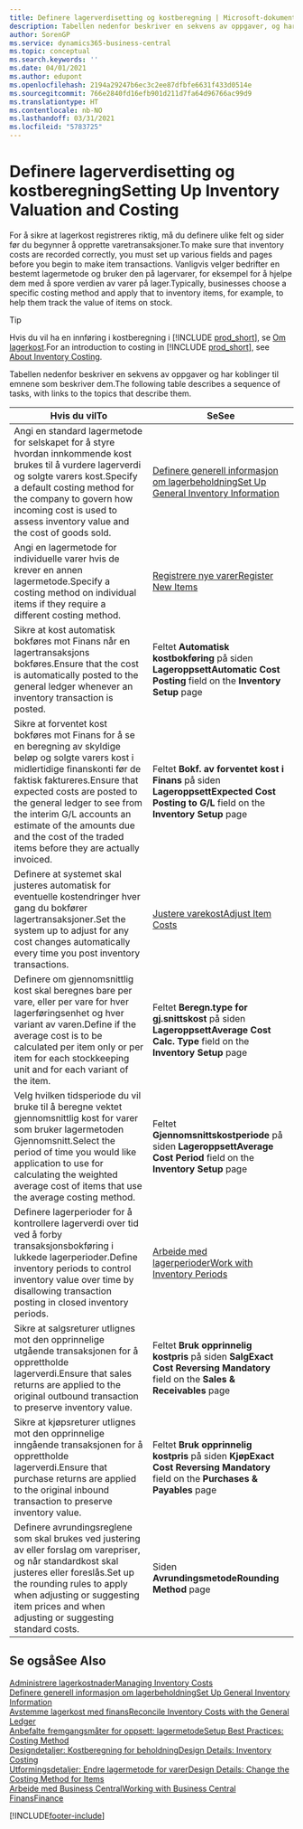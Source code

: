 ```yaml
---
title: Definere lagerverdisetting og kostberegning | Microsoft-dokumentasjon
description: Tabellen nedenfor beskriver en sekvens av oppgaver, og har koblinger til emnene som beskriver dem.
author: SorenGP
ms.service: dynamics365-business-central
ms.topic: conceptual
ms.search.keywords: ''
ms.date: 04/01/2021
ms.author: edupont
ms.openlocfilehash: 2194a29247b6ec3c2ee87dfbfe6631f433d0514e
ms.sourcegitcommit: 766e2840fd16efb901d211d7fa64d96766ac99d9
ms.translationtype: HT
ms.contentlocale: nb-NO
ms.lasthandoff: 03/31/2021
ms.locfileid: "5783725"
---
```

# <a name="setting-up-inventory-valuation-and-costing"></a><span data-ttu-id="3b23c-103">Definere lagerverdisetting og kostberegning</span><span class="sxs-lookup"><span data-stu-id="3b23c-103">Setting Up Inventory Valuation and Costing</span></span>

<span data-ttu-id="3b23c-104">For å sikre at lagerkost registreres riktig, må du definere ulike felt og sider før du begynner å opprette varetransaksjoner.</span><span class="sxs-lookup"><span data-stu-id="3b23c-104">To make sure that inventory costs are recorded correctly, you must set up various fields and pages before you begin to make item transactions.</span></span> <span data-ttu-id="3b23c-105">Vanligvis velger bedrifter en bestemt lagermetode og bruker den på lagervarer, for eksempel for å hjelpe dem med å spore verdien av varer på lager.</span><span class="sxs-lookup"><span data-stu-id="3b23c-105">Typically, businesses choose a specific costing method and apply that to inventory items, for example, to help them track the value of items on stock.</span></span>  

> [!TIP]
> <span data-ttu-id="3b23c-106">Hvis du vil ha en innføring i kostberegning i [!INCLUDE [prod_short](includes/prod_short.md)], se [Om lagerkost](finance-learn-about-costing.md).</span><span class="sxs-lookup"><span data-stu-id="3b23c-106">For an introduction to costing in [!INCLUDE [prod_short](includes/prod_short.md)], see [About Inventory Costing](finance-learn-about-costing.md).</span></span>

<span data-ttu-id="3b23c-107">Tabellen nedenfor beskriver en sekvens av oppgaver og har koblinger til emnene som beskriver dem.</span><span class="sxs-lookup"><span data-stu-id="3b23c-107">The following table describes a sequence of tasks, with links to the topics that describe them.</span></span>

|<span data-ttu-id="3b23c-108">**Hvis du vil**</span><span class="sxs-lookup"><span data-stu-id="3b23c-108">**To**</span></span>|<span data-ttu-id="3b23c-109">**Se**</span><span class="sxs-lookup"><span data-stu-id="3b23c-109">**See**</span></span>|  
|------------|-------------|
|<span data-ttu-id="3b23c-110">Angi en standard lagermetode for selskapet for å styre hvordan innkommende kost brukes til å vurdere lagerverdi og solgte varers kost.</span><span class="sxs-lookup"><span data-stu-id="3b23c-110">Specify a default costing method for the company to govern how incoming cost is used to assess inventory value and the cost of goods sold.</span></span>|[<span data-ttu-id="3b23c-111">Definere generell informasjon om lagerbeholdning</span><span class="sxs-lookup"><span data-stu-id="3b23c-111">Set Up General Inventory Information</span></span>](inventory-how-setup-general.md)|  
|<span data-ttu-id="3b23c-112">Angi en lagermetode for individuelle varer hvis de krever en annen lagermetode.</span><span class="sxs-lookup"><span data-stu-id="3b23c-112">Specify a costing method on individual items if they require a different costing method.</span></span>|[<span data-ttu-id="3b23c-113">Registrere nye varer</span><span class="sxs-lookup"><span data-stu-id="3b23c-113">Register New Items</span></span>](inventory-how-register-new-items.md)|  
|<span data-ttu-id="3b23c-114">Sikre at kost automatisk bokføres mot Finans når en lagertransaksjons bokføres.</span><span class="sxs-lookup"><span data-stu-id="3b23c-114">Ensure that the cost is automatically posted to the general ledger whenever an inventory transaction is posted.</span></span>|<span data-ttu-id="3b23c-115">Feltet **Automatisk kostbokføring** på siden **Lageroppsett**</span><span class="sxs-lookup"><span data-stu-id="3b23c-115">**Automatic Cost Posting** field on the **Inventory Setup** page</span></span>|  
|<span data-ttu-id="3b23c-116">Sikre at forventet kost bokføres mot Finans for å se en beregning av skyldige beløp og solgte varers kost i midlertidige finanskonti før de faktisk faktureres.</span><span class="sxs-lookup"><span data-stu-id="3b23c-116">Ensure that expected costs are posted to the general ledger to see from the interim G/L accounts an estimate of the amounts due and the cost of the traded items before they are actually invoiced.</span></span>|<span data-ttu-id="3b23c-117">Feltet **Bokf. av forventet kost i Finans** på siden **Lageroppsett**</span><span class="sxs-lookup"><span data-stu-id="3b23c-117">**Expected Cost Posting to G/L** field on the **Inventory Setup** page</span></span>|  
|<span data-ttu-id="3b23c-118">Definere at systemet skal justeres automatisk for eventuelle kostendringer hver gang du bokfører lagertransaksjoner.</span><span class="sxs-lookup"><span data-stu-id="3b23c-118">Set the system up to adjust for any cost changes automatically every time you post inventory transactions.</span></span>|[<span data-ttu-id="3b23c-119">Justere varekost</span><span class="sxs-lookup"><span data-stu-id="3b23c-119">Adjust Item Costs</span></span>](inventory-how-adjust-item-costs.md)|  
|<span data-ttu-id="3b23c-120">Definere om gjennomsnittlig kost skal beregnes bare per vare, eller per vare for hver lagerføringsenhet og hver variant av varen.</span><span class="sxs-lookup"><span data-stu-id="3b23c-120">Define if the average cost is to be calculated per item only or per item for each stockkeeping unit and for each variant of the item.</span></span>|<span data-ttu-id="3b23c-121">Feltet **Beregn.type for gj.snittskost** på siden **Lageroppsett**</span><span class="sxs-lookup"><span data-stu-id="3b23c-121">**Average Cost Calc. Type** field on the **Inventory Setup** page</span></span>|  
|<span data-ttu-id="3b23c-122">Velg hvilken tidsperiode du vil bruke til å beregne vektet gjennomsnittlig kost for varer som bruker lagermetoden Gjennomsnitt.</span><span class="sxs-lookup"><span data-stu-id="3b23c-122">Select the period of time you would like application to use for calculating the weighted average cost of items that use the average costing method.</span></span>|<span data-ttu-id="3b23c-123">Feltet **Gjennomsnittskostperiode** på siden **Lageroppsett**</span><span class="sxs-lookup"><span data-stu-id="3b23c-123">**Average Cost Period** field on the **Inventory Setup** page</span></span>|  
|<span data-ttu-id="3b23c-124">Definere lagerperioder for å kontrollere lagerverdi over tid ved å forby transaksjonsbokføring i lukkede lagerperioder.</span><span class="sxs-lookup"><span data-stu-id="3b23c-124">Define inventory periods to control inventory value over time by disallowing transaction posting in closed inventory periods.</span></span>|[<span data-ttu-id="3b23c-125">Arbeide med lagerperioder</span><span class="sxs-lookup"><span data-stu-id="3b23c-125">Work with Inventory Periods</span></span>](finance-how-to-work-with-inventory-periods.md)|  
|<span data-ttu-id="3b23c-126">Sikre at salgsreturer utlignes mot den opprinnelige utgående transaksjonen for å opprettholde lagerverdi.</span><span class="sxs-lookup"><span data-stu-id="3b23c-126">Ensure that sales returns are applied to the original outbound transaction to preserve inventory value.</span></span>|<span data-ttu-id="3b23c-127">Feltet **Bruk opprinnelig kostpris** på siden **Salg**</span><span class="sxs-lookup"><span data-stu-id="3b23c-127">**Exact Cost Reversing Mandatory** field on the **Sales & Receivables** page</span></span>|  
|<span data-ttu-id="3b23c-128">Sikre at kjøpsreturer utlignes mot den opprinnelige inngående transaksjonen for å opprettholde lagerverdi.</span><span class="sxs-lookup"><span data-stu-id="3b23c-128">Ensure that purchase returns are applied to the original inbound transaction to preserve inventory value.</span></span>|<span data-ttu-id="3b23c-129">Feltet **Bruk opprinnelig kostpris** på siden **Kjøp**</span><span class="sxs-lookup"><span data-stu-id="3b23c-129">**Exact Cost Reversing Mandatory** field on the **Purchases & Payables** page</span></span>|
|<span data-ttu-id="3b23c-130">Definere avrundingsreglene som skal brukes ved justering av eller forslag om varepriser, og når standardkost skal justeres eller foreslås.</span><span class="sxs-lookup"><span data-stu-id="3b23c-130">Set up the rounding rules to apply when adjusting or suggesting item prices and when adjusting or suggesting standard costs.</span></span>|<span data-ttu-id="3b23c-131">Siden **Avrundingsmetode**</span><span class="sxs-lookup"><span data-stu-id="3b23c-131">**Rounding Method** page</span></span>|  

## <a name="see-also"></a><span data-ttu-id="3b23c-132">Se også</span><span class="sxs-lookup"><span data-stu-id="3b23c-132">See Also</span></span>

[<span data-ttu-id="3b23c-133">Administrere lagerkostnader</span><span class="sxs-lookup"><span data-stu-id="3b23c-133">Managing Inventory Costs</span></span>](finance-manage-inventory-costs.md)  
[<span data-ttu-id="3b23c-134">Definere generell informasjon om lagerbeholdning</span><span class="sxs-lookup"><span data-stu-id="3b23c-134">Set Up General Inventory Information</span></span>](inventory-how-setup-general.md)  
[<span data-ttu-id="3b23c-135">Avstemme lagerkost med finans</span><span class="sxs-lookup"><span data-stu-id="3b23c-135">Reconcile Inventory Costs with the General Ledger</span></span>](finance-how-to-post-inventory-costs-to-the-general-ledger.md)  
[<span data-ttu-id="3b23c-136">Anbefalte fremgangsmåter for oppsett: lagermetode</span><span class="sxs-lookup"><span data-stu-id="3b23c-136">Setup Best Practices: Costing Method</span></span>](setup-best-practices-costing-method.md)  
[<span data-ttu-id="3b23c-137">Designdetaljer: Kostberegning for beholdning</span><span class="sxs-lookup"><span data-stu-id="3b23c-137">Design Details: Inventory Costing</span></span>](design-details-inventory-costing.md)  
[<span data-ttu-id="3b23c-138">Utformingsdetaljer: Endre lagermetode for varer</span><span class="sxs-lookup"><span data-stu-id="3b23c-138">Design Details: Change the Costing Method for Items</span></span>](design-details-changing-costing-methods.md)  
[<span data-ttu-id="3b23c-139">Arbeide med Business Central</span><span class="sxs-lookup"><span data-stu-id="3b23c-139">Working with Business Central</span></span>](ui-work-product.md)  
[<span data-ttu-id="3b23c-140">Finans</span><span class="sxs-lookup"><span data-stu-id="3b23c-140">Finance</span></span>](finance.md)  


[!INCLUDE[footer-include](includes/footer-banner.md)]
